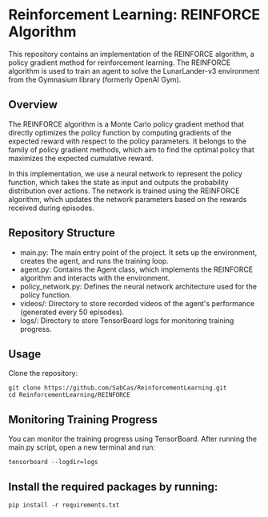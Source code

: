 # Reinforcement Learning: REINFORCE Algorithm
This repository contains an implementation of the REINFORCE algorithm, a policy gradient method for reinforcement learning. The REINFORCE algorithm is used to train an agent to solve the LunarLander-v3 environment from the Gymnasium library (formerly OpenAI Gym).

## Overview
The REINFORCE algorithm is a Monte Carlo policy gradient method that directly optimizes the policy function by computing gradients of the expected reward with respect to the policy parameters. It belongs to the family of policy gradient methods, which aim to find the optimal policy that maximizes the expected cumulative reward.

In this implementation, we use a neural network to represent the policy function, which takes the state as input and outputs the probability distribution over actions. The network is trained using the REINFORCE algorithm, which updates the network parameters based on the rewards received during episodes.

## Repository Structure
- main.py: The main entry point of the project. It sets up the environment, creates the agent, and runs the training loop.
- agent.py: Contains the Agent class, which implements the REINFORCE algorithm and interacts with the environment.
- policy_network.py: Defines the neural network architecture used for the policy function.
- videos/: Directory to store recorded videos of the agent's performance (generated every 50 episodes).
- logs/: Directory to store TensorBoard logs for monitoring training progress.

## Usage
Clone the repository:
```
git clone https://github.com/SabCas/ReinforcementLearning.git
cd ReinforcementLearning/REINFORCE
```

## Monitoring Training Progress
You can monitor the training progress using TensorBoard. After running the main.py script, open a new terminal and run:
```
tensorboard --logdir=logs
```

## Install the required packages by running:

```
pip install -r requirements.txt
```
